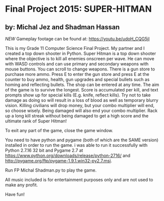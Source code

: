 # Final Project 2015: SUPER-HITMAN

## by: Michal Jez and Shadman Hassan

*NEW* Gameplay footage can be found at: https://youtu.be/udoH_CQG5jI

This is my Grade 11 Computer Science Final Project. My partner and I created a top down shooter in
Python. Super Hitman is a top down shooter where the objective is to kill all enemies onscreen per 
wave. He can move with WASD controls and can use primary and secondary weapons with mouse buttons. 
You can scroll to change weapons. There is a gun store to purchase more ammo. Press E to enter
the gun store and press E at the counter to buy ammo, health, gun upgrades and special bullets
such as homing and reflecting bullets. The shop can be entered at any time. The aim of the game is
to survive the longest. Score is accumulated per kill, and text prompts show up for special kills
(E.g. knife, reflect kills). Try not to take damage as doing so will result in a loss of blood as
well as temporary blurry vision. Killing civilians will drop money, but your combo multiplier will
end, so choose wisely. Being damaged will also end your combo multiplier. Rack up a long kill streak
without being damaged to get a high score and the ultimate rank of Super Hitman!

To exit any part of the game, close the game window. 

You need to have python and pygame (both of which are the SAME version) installed in order to run the game. i was able to run it successfully with Python 2.7.16 32 bit and Pygame 2.7 at https://www.python.org/downloads/release/python-2716/ and http://pygame.org/ftp/pygame-1.9.1.win32-py2.7.msi.

Run FP Michal Shadman.py to play the game.

All music included is for entertainment purposes only and are not used to make any profit.

Have fun!
